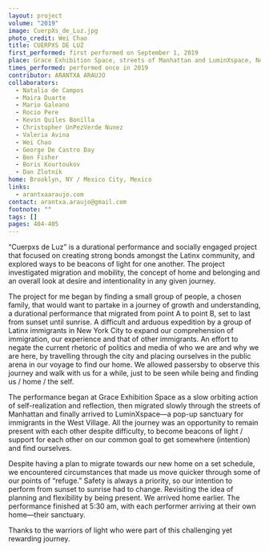 ```yaml
---
layout: project
volume: "2019"
image: CuerpXs_de_Luz.jpg
photo_credit: Wei Chao
title: CUERPXS DE LUZ
first_performed: first performed on September 1, 2019
place: Grace Exhibition Space, streets of Manhattan and LuminXspace, New York, NY
times_performed: performed once in 2019
contributor: ARANTXA ARAUJO
collaborators:
  - Natalia de Campos
  - Maira Duarte
  - Mario Galeano
  - Rocio Pere
  - Kevin Quiles Bonilla
  - Christopher UnPezVerde Nunez
  - Valeria Avina
  - Wei Chao
  - George De Castro Day
  - Ben Fisher
  - Boris Kourtoukov
  - Dan Zlotnik
home: Brooklyn, NY / Mexico City, Mexico
links:
  - arantxaaraujo.com
contact: arantxa.araujo@gmail.com
footnote: ""
tags: []
pages: 404-405
---
```


“Cuerpxs de Luz” is a durational performance and socially engaged project that focused on creating strong bonds amongst the Latinx community, and explored ways to be beacons of light for one another. The project investigated migration and mobility, the concept of home and belonging and an overall look at desire and intentionality in any given journey.

The project for me began by finding a small group of people, a chosen family, that would want to partake in a journey of growth and understanding, a durational performance that migrated from point A to point B, set to last from sunset until sunrise. A difficult and arduous expedition by a group of Latinx immigrants in New York City to expand our comprehension of immigration, our experience and that of other immigrants. An effort to negate the current rhetoric of politics and media of who we are and why we are here, by travelling through the city and placing ourselves in the public arena in our voyage to find our home. We allowed passersby to observe this journey and walk with us for a while, just to be seen while being and finding us / home / the self.

The performance began at Grace Exhibition Space as a slow orbiting action of self-realization and reflection, then migrated slowly through the streets of Manhattan and finally arrived to LuminXspace—a pop-up sanctuary for immigrants in the West Village. All the journey was an opportunity to remain present with each other despite difficulty, to become beacons of light / support for each other on our common goal to get somewhere (intention) and find ourselves.

Despite having a plan to migrate towards our new home on a set schedule, we encountered circumstances that made us move quicker through some of our points of “refuge.” Safety is always a priority, so our intention to perform from sunset to sunrise had to change. Revisiting the idea of planning and flexibility by being present. We arrived home earlier. The performance finished at 5:30 am, with each performer arriving at their own home—their sanctuary.

Thanks to the warriors of light who were part of this challenging yet rewarding journey.

